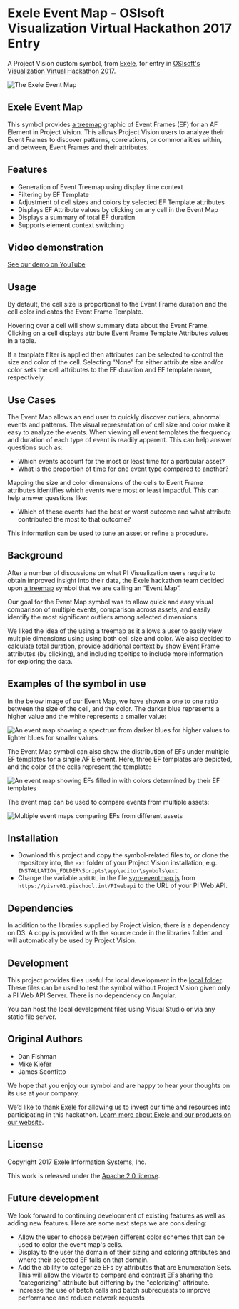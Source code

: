 # Exele Event Map - OSIsoft Visualization Virtual Hackathon 2017 Entry

A Project Vision custom symbol, from [Exele][exele], for entry in [OSIsoft's Visualization Virtual Hackathon 2017](https://pisquare.osisoft.com/community/developers-club/hackathons/blog/2017/01/13/visualization-virtual-hackathon).

![The Exele Event Map](https://cloud.githubusercontent.com/assets/238079/23826489/dab12766-066a-11e7-8f28-5832ee33aa28.gif)

## Exele Event Map

This symbol provides [a treemap][treemap] graphic of Event Frames (EF) for an AF Element in Project Vision. This allows Project Vision users to analyze their Event Frames to discover patterns, correlations, or commonalities within, and between, Event Frames and their attributes.

## Features

* Generation of Event Treemap using display time context
* Filtering by EF Template
* Adjustment of cell sizes and colors by selected EF Template attributes
* Displays EF Attribute values by clicking on any cell in the Event Map
* Displays a summary of total EF duration
* Supports element context switching

## Video demonstration
[See our demo on YouTube](https://www.youtube.com/watch?v=dhGGgUiWyf0)

## Usage

By default, the cell size is proportional to the Event Frame duration and the cell color indicates the Event Frame Template.

Hovering over a cell will show summary data about the Event Frame. Clicking on a cell displays attribute Event Frame Template Attributes values in a table.

If a template filter is applied then attributes can be selected to control the size and color of the cell. Selecting “None” for either attribute size and/or color sets the cell attributes to the EF duration and EF template name, respectively.

## Use Cases

The Event Map allows an end user to quickly discover outliers, abnormal events and patterns.  The visual representation of cell size and color make it easy to analyze the events.  When viewing all event templates the frequency and duration of each type of event is readily apparent.  This can help answer questions such as:

* Which events account for the most or least time for a particular asset?
* What is the proportion of time for one event type compared to another?

Mapping the size and color dimensions of the cells to Event Frame attributes identifies which events were most or least impactful.  This can help answer questions like:

* Which of these events had the best or worst outcome and what attribute contributed the most to that outcome?

This information can be used to tune an asset or refine a procedure.

## Background

After a number of discussions on what PI Visualization users require to obtain improved insight into their data, the Exele hackathon team decided upon [a treemap][treemap] symbol that we are calling an “Event Map”.

Our goal for the Event Map symbol was to allow quick and easy visual comparison of multiple events, comparison across assets, and easily identify the most significant outliers among selected dimensions.

We liked the idea of the using a treemap as it allows a user to easily view multiple dimensions using using both cell size and color.  We also decided to calculate total duration, provide additional context by show Event Frame attributes (by clicking), and including tooltips to include more information for exploring the data.

## Examples of the symbol in use

In the below image of our Event Map, we have shown a one to one ratio between the size of the cell, and the color.  The darker blue represents a higher value and the white represents a smaller value:

![An event map showing a spectrum from darker blues for higher values to lighter blues for smaller values](https://cloud.githubusercontent.com/assets/238079/23826247/baebfd56-0666-11e7-9af7-daecb9ed25fb.png)

The Event Map symbol can also show the distribution of EFs under multiple EF templates for a single AF Element. Here, three EF templates are depicted, and the color of the cells represent the template:

![An event map showing EFs filled in with colors determined by their EF templates](https://cloud.githubusercontent.com/assets/238079/23826248/baec2ed4-0666-11e7-8b12-8019bd4b5bf3.png)

The event map can be used to compare events from multiple assets:

![Multiple event maps comparing EFs from different assets](https://cloud.githubusercontent.com/assets/238079/23826249/baecb3b8-0666-11e7-9ee3-645022ce001e.png)

## Installation

* Download this project and copy the symbol-related files to, or clone the repository into, the `ext` folder of your Project Vision installation, e.g. `INSTALLATION_FOLDER\Scripts\app\editor\symbols\ext`
* Change the variable `apiURL` in the file [sym-eventmap.js](./sym-eventmap.js) from `https://pisrv01.pischool.int/PIwebapi` to the URL of your PI Web API.

## Dependencies

In addition to the libraries supplied by Project Vision, there is a dependency on D3. A copy is provided with the source code in the libraries folder and will automatically be used by Project Vision.

## Development

This project provides files useful for local development in the [local folder](./local). These files can be used to test the symbol without Project Vision given only a PI Web API Server. There is no dependency on Angular.

You can host the local development files using Visual Studio or via any static file server.

## Original Authors

* Dan Fishman
* Mike Kiefer
* James Sconfitto

We hope that you enjoy our symbol and are happy to hear your thoughts on its use at your company.

We’d like to thank [Exele][exele] for allowing us to invest our time and resources into participating in this hackathon. [Learn more about Exele and our products on our website][exele].

## License

Copyright 2017 Exele Information Systems, Inc.

This work is released under the [Apache 2.0 license](./LICENSE).

## Future development

We look forward to continuing development of existing features as well as adding new features. Here are some next steps we are considering:

* Allow the user to choose between different color schemes that can be used to color the event map's cells.
* Display to the user the domain of their sizing and coloring attributes and where their selected EF falls on that domain.
* Add the ability to categorize EFs by attributes that are Enumeration Sets. This will allow the viewer to compare and contrast EFs sharing the "categorizing" attribute but differing by the "colorizing" attribute.
* Increase the use of batch calls and batch subrequests to improve performance and reduce network requests

[exele]:http://exele.com
[treemap]:https://github.com/d3/d3-hierarchy/blob/master/README.md#treemap
